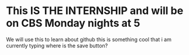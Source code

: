 # This IS THE INTERNSHIP and will be on CBS Monday nights at 5
We will use this to learn about github
this is something cool that i am currently typing where is the save button?
